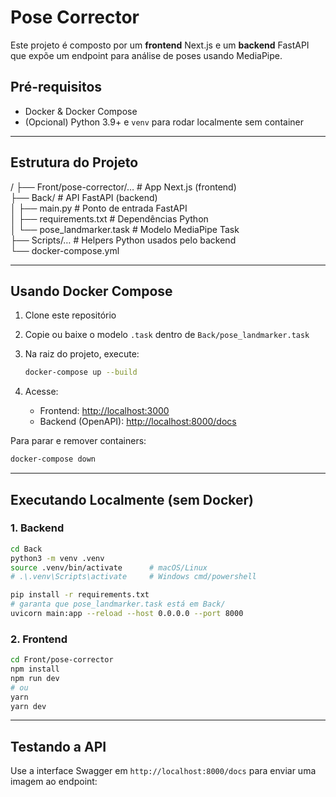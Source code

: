 # Pose Corrector

Este projeto é composto por um **frontend** Next.js e um **backend** FastAPI que expõe um endpoint para análise de poses usando MediaPipe.

## Pré-requisitos

- Docker & Docker Compose  
- (Opcional) Python 3.9+ e `venv` para rodar localmente sem container

---

## Estrutura do Projeto

/
├── Front/pose-corrector/…      # App Next.js (frontend)  
├── Back/                        # API FastAPI (backend)  
│   ├── main.py                 # Ponto de entrada FastAPI  
│   ├── requirements.txt        # Dependências Python  
│   └── pose_landmarker.task    # Modelo MediaPipe Task  
├── Scripts/…                    # Helpers Python usados pelo backend  
└── docker-compose.yml

---

## Usando Docker Compose

1. Clone este repositório  
2. Copie ou baixe o modelo `.task` dentro de `Back/pose_landmarker.task`  
3. Na raiz do projeto, execute:

   ```bash
   docker-compose up --build
   ```

4. Acesse:
   - Frontend: <http://localhost:3000>  
   - Backend (OpenAPI): <http://localhost:8000/docs>

Para parar e remover containers:

```bash
docker-compose down
```

---

## Executando Localmente (sem Docker)

### 1. Backend

```bash
cd Back
python3 -m venv .venv
source .venv/bin/activate      # macOS/Linux
# .\.venv\Scripts\activate     # Windows cmd/powershell

pip install -r requirements.txt
# garanta que pose_landmarker.task está em Back/
uvicorn main:app --reload --host 0.0.0.0 --port 8000
```

### 2. Frontend

```bash
cd Front/pose-corrector
npm install
npm run dev
# ou
yarn
yarn dev
```

---

## Testando a API

Use a interface Swagger em `http://localhost:8000/docs` para enviar uma imagem ao endpoint:
